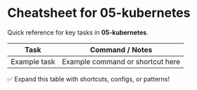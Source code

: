 # Cheatsheet for 05-kubernetes

Quick reference for key tasks in **05-kubernetes**.

| Task            | Command / Notes                         |
|-----------------|----------------------------------------|
| Example task    | Example command or shortcut here        |

✅ Expand this table with shortcuts, configs, or patterns!
